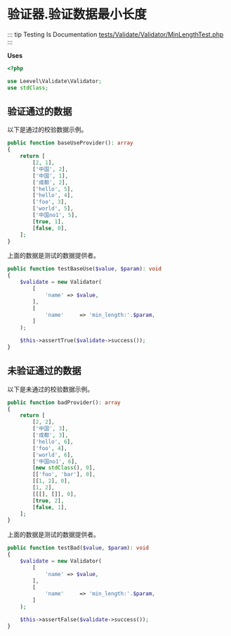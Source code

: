 # 验证器.验证数据最小长度

::: tip Testing Is Documentation
[tests/Validate/Validator/MinLengthTest.php](https://github.com/hunzhiwange/framework/blob/master/tests/Validate/Validator/MinLengthTest.php)
:::
    
**Uses**

``` php
<?php

use Leevel\Validate\Validator;
use stdClass;
```

## 验证通过的数据

以下是通过的校验数据示例。

``` php
public function baseUseProvider(): array
{
    return [
        [2, 1],
        ['中国', 2],
        ['中国', 1],
        ['成都', 2],
        ['hello', 5],
        ['hello', 4],
        ['foo', 3],
        ['world', 5],
        ['中国no1', 5],
        [true, 1],
        [false, 0],
    ];
}
```

上面的数据是测试的数据提供者。


``` php
public function testBaseUse($value, $param): void
{
    $validate = new Validator(
        [
            'name' => $value,
        ],
        [
            'name'     => 'min_length:'.$param,
        ]
    );

    $this->assertTrue($validate->success());
}
```
    
## 未验证通过的数据

以下是未通过的校验数据示例。

``` php
public function badProvider(): array
{
    return [
        [2, 2],
        ['中国', 3],
        ['成都', 3],
        ['hello', 6],
        ['foo', 4],
        ['world', 6],
        ['中国no1', 6],
        [new stdClass(), 0],
        [['foo', 'bar'], 0],
        [[1, 2], 0],
        [1, 2],
        [[[], []], 0],
        [true, 2],
        [false, 1],
    ];
}
```

上面的数据是测试的数据提供者。


``` php
public function testBad($value, $param): void
{
    $validate = new Validator(
        [
            'name' => $value,
        ],
        [
            'name'     => 'min_length:'.$param,
        ]
    );

    $this->assertFalse($validate->success());
}
```